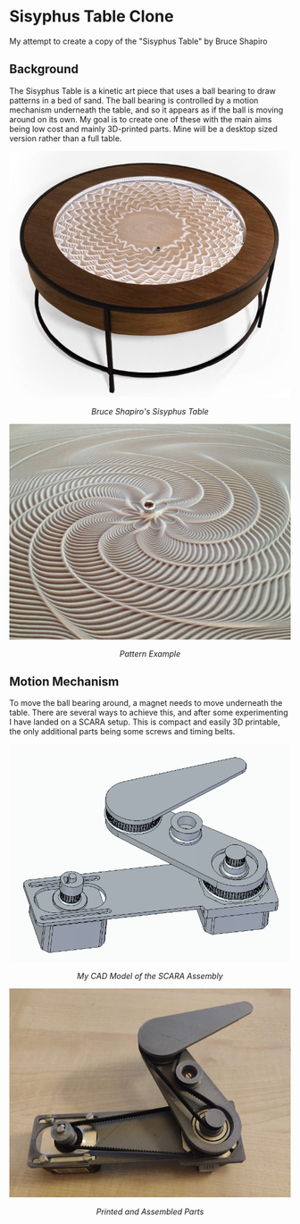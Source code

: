# Sisyphus Table Clone

My attempt to create a copy of the "Sisyphus Table" by Bruce Shapiro

## Background

The Sisyphus Table is a kinetic art piece that uses a ball bearing to draw patterns in a bed of sand. The ball bearing is controlled by a motion mechanism underneath the table, and so it appears as if the ball is moving around on its own. My goal is to create one of these with the main aims being low cost and mainly 3D-printed parts. Mine will be a desktop sized version rather than a full table.

<p align="center">
  <img src="images/table.png"/>
</p>
<p align="center"><em>
	Bruce Shapiro's Sisyphus Table
</em></p>

<p align="center">
  <img src="images/pattern.png"/>
</p>
<p align="center"><em>
	Pattern Example
</em></p>

## Motion Mechanism

To move the ball bearing around, a magnet needs to move underneath the table. There are several ways to achieve this, and after some experimenting I have landed on a SCARA setup. This is compact and easily 3D printable, the only additional parts being some screws and timing belts.

<p align="center">
  <img src="images/cad.png"/>
</p>
<p align="center"><em>
	My CAD Model of the SCARA Assembly
</em></p>

<p align="center">
  <img src="images/actual.png"/>
</p>
<p align="center"><em>
	Printed and Assembled Parts
</em></p>
